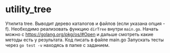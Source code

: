 # utility_tree
Утилита tree.  Выводит дерево каталогов и файлов (если указана опция -f).  Необходимо реализовать функцию `dirTree` внутри `main.go`. Начать можно с https://golang.org/pkg/os/#Open и дальше смотреть какие методы есть у результата.  Код писать в файле main.go  Запускать тесты через `go test -v` находясь в папке c заданием. 
